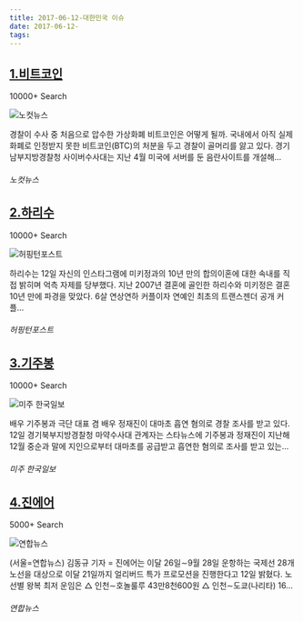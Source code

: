 ```yaml
---
title: 2017-06-12-대한민국 이슈
date: 2017-06-12-
tags: 
---
```


[1.비트코인](http://www.nocutnews.co.kr/news/4798327)
--

10000+ Search

![노컷뉴스](http://t2.gstatic.com/images?q=tbn:ANd9GcR5pCTSS4Ja_1oSq066xYj6P0a5ZZNxZoVbyole7Bw92h2Pbx2F0uTQpwAwJ5WJuVtchcgdTkF1)

경찰이 수사 중 처음으로 압수한 가상화폐 비트코인은 어떻게 될까. 국내에서 아직 실제 화폐로 인정받지 못한 비트코인(BTC)의 처분을 두고 경찰이 골머리를 앓고 있다. 경기남부지방경찰청 사이버수사대는 지난 4월 미국에 서버를 둔 음란사이트를 개설해...
###### 노컷뉴스

[2.하리수](http://www.huffingtonpost.kr/2017/06/12/story_n_17048872.html)
--

10000+ Search

![허핑턴포스트](http://t2.gstatic.com/images?q=tbn:ANd9GcSZx8Li0Xy4R18msHEp_Yx0P-8IlnjYZjaTlsW2_j3cthqgt9pniqQwi4-Xaw5l4WAli7uzzr3p)

하리수는 12일 자신의 인스타그램에 미키정과의 10년 만의 합의이혼에 대한 속내를 직접 밝히며 억측 자제를 당부했다. 지난 2007년 결혼에 골인한 하리수와 미키정은 결혼 10년 만에 파경을 맞았다. 6살 연상연하 커플이자 연예인 최초의 트랜스젠더 공개 커플...
###### 허핑턴포스트

[3.기주봉](http://www.koreatimes.com/article/20170612/1060549)
--

10000+ Search

![미주 한국일보](http://t0.gstatic.com/images?q=tbn:ANd9GcS_UIEvJMv_U5_ZYFmfpCjcV8ODYjM7up8Y19oTZF2LQcmKSlS-fzJtu4uFk1Kj0qRRCgdj0WfC)

배우 기주봉과 극단 대표 겸 배우 정재진이 대마초 흡연 혐의로 경찰 조사를 받고 있다. 12일 경기북부지방경찰청 마약수사대 관계자는 스타뉴스에 기주봉과 정재진이 지난해 12월 중순과 말에 지인으로부터 대마초를 공급받고 흡연한 혐의로 조사를 받고 있는...
###### 미주 한국일보

[4.진에어](http://www.yonhapnews.co.kr/bulletin/2017/06/12/0200000000AKR20170612065700003.HTML)
--

5000+ Search

![연합뉴스](http://t2.gstatic.com/images?q=tbn:ANd9GcRRhE7r8qWWWBOyEf5LYNwqQ0FR3fyER9h_y1_opAHfkp3dH8emAt5bJ08Z2OgKcUGzg9kEPtI2)

(서울=연합뉴스) 김동규 기자 = 진에어는 이달 26일∼9월 28일 운항하는 국제선 28개 노선을 대상으로 이달 21일까지 얼리버드 특가 프로모션을 진행한다고 12일 밝혔다. 노선별 왕복 최저 운임은 △ 인천∼호놀룰루 43만8천600원 △ 인천∼도쿄(나리타) 16...
###### 연합뉴스

